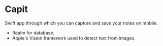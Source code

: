 # Capit

Swift app through which you can capture and save your notes on mobile.

- Realm for database.
- Apple's Vision framework used to detect text from images.
